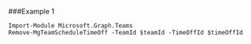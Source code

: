 ###Example 1
```
Import-Module Microsoft.Graph.Teams
Remove-MgTeamScheduleTimeOff -TeamId $teamId -TimeOffId $timeOffId
```
